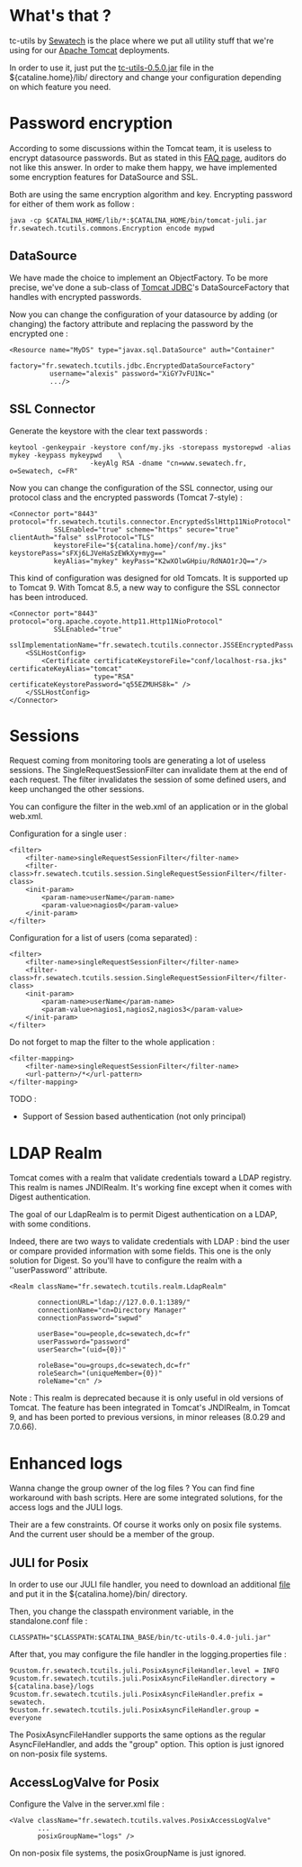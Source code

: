 # What's that ?

tc-utils by [Sewatech](http://www.sewatech.fr) is the place where we put all utility stuff that we're using for our [Apache Tomcat](http://tomcat.apache.org) deployments. 

In order to use it, just put the [tc-utils-0.5.0.jar](https://repo1.maven.org/maven2/fr/sewatech/utils/tc-utils/0.5.0/tc-utils-0.5.0.jar) file in the ${cataline.home}/lib/ directory and change your configuration depending on which feature you need.

# Password encryption

According to some discussions within the Tomcat team, it is useless to encrypt datasource passwords. But as stated in this [FAQ page](http://wiki.apache.org/tomcat/FAQ/Password), auditors do not like this answer. In order to make them happy, we have implemented some encryption features for DataSource and SSL.

Both are using the same encryption algorithm and key. Encrypting password for either of them work as follow :
 
    java -cp $CATALINA_HOME/lib/*:$CATALINA_HOME/bin/tomcat-juli.jar fr.sewatech.tcutils.commons.Encryption encode mypwd 

## DataSource
 
We have made the choice to implement an ObjectFactory. To be more precise, we've done a sub-class of [Tomcat JDBC](http://tomcat.apache.org/tomcat-7.0-doc/jdbc-pool.html)'s DataSourceFactory that handles with encrypted passwords. 

Now you can change the configuration of your datasource by adding (or changing) the factory attribute and replacing the password by the encrypted one :
   
    <Resource name="MyDS" type="javax.sql.DataSource" auth="Container" 
              factory="fr.sewatech.tcutils.jdbc.EncryptedDataSourceFactory"
              username="alexis" password="XiGY7vFU1Nc=" 
              .../> 

## SSL Connector

Generate the keystore with the clear text passwords :

    keytool -genkeypair -keystore conf/my.jks -storepass mystorepwd -alias mykey -keypass mykeypwd    \
                        -keyAlg RSA -dname "cn=www.sewatech.fr, o=Sewatech, c=FR"    

Now you can change the configuration of the SSL connector, using our protocol class and the encrypted passwords (Tomcat 7-style) :

    <Connector port="8443" protocol="fr.sewatech.tcutils.connector.EncryptedSslHttp11NioProtocol"
               SSLEnabled="true" scheme="https" secure="true" clientAuth="false" sslProtocol="TLS" 
               keystoreFile="${catalina.home}/conf/my.jks" keystorePass="sFXj6LJVeHaSzEWkXy+myg=="
               keyAlias="mykey" keyPass="K2wXOlwGHpiu/RdNAO1rJQ=="/>

This kind of configuration was designed for old Tomcats. It is supported up to Tomcat 9. With Tomcat 8.5, a new way to configure the SSL connector has been introduced.

    <Connector port="8443" protocol="org.apache.coyote.http11.Http11NioProtocol"
               SSLEnabled="true"
               sslImplementationName="fr.sewatech.tcutils.connector.JSSEEncryptedPasswordImplementation">
        <SSLHostConfig>
            <Certificate certificateKeystoreFile="conf/localhost-rsa.jks" certificateKeyAlias="tomcat"
                         type="RSA" certificateKeystorePassword="q55EZMUHS8k=" />
        </SSLHostConfig>
    </Connector>

# Sessions

Request coming from monitoring tools are generating a lot of useless sessions. The SingleRequestSessionFilter can invalidate them at the end of each request. The filter invalidates the session of some defined users, and keep unchanged the other sessions.

You can configure the filter in the web.xml of an application or in the global web.xml.

Configuration for a single user :

    <filter>
        <filter-name>singleRequestSessionFilter</filter-name>
        <filter-class>fr.sewatech.tcutils.session.SingleRequestSessionFilter</filter-class>
        <init-param>
            <param-name>userName</param-name>
            <param-value>nagios0</param-value>
        </init-param>
    </filter>
    
Configuration for a list of users (coma separated) :

    <filter>
        <filter-name>singleRequestSessionFilter</filter-name>
        <filter-class>fr.sewatech.tcutils.session.SingleRequestSessionFilter</filter-class>
        <init-param>
            <param-name>userName</param-name>
            <param-value>nagios1,nagios2,nagios3</param-value>
        </init-param>
    </filter>

Do not forget to map the filter to the whole application :
    
    <filter-mapping>
        <filter-name>singleRequestSessionFilter</filter-name>
        <url-pattern>/*</url-pattern>
    </filter-mapping>

TODO :

* Support of Session based authentication (not only principal)

# LDAP Realm

Tomcat comes with a realm that validate credentials toward a LDAP registry. This realm is names JNDIRealm. It's working fine except when it comes with Digest authentication.

The goal of our LdapRealm is to permit Digest authentication on a LDAP, with some conditions.
 
Indeed, there are two ways to validate credentials with LDAP : bind the user or compare provided information with some fields. This one is the only solution for Digest. So you'll have to configure the realm with a ''userPassword'' attribute.  

    <Realm className="fr.sewatech.tcutils.realm.LdapRealm"

           connectionURL="ldap://127.0.0.1:1389/"
           connectionName="cn=Directory Manager"
           connectionPassword="swpwd"

           userBase="ou=people,dc=sewatech,dc=fr"
           userPassword="password"
           userSearch="(uid={0})"

           roleBase="ou=groups,dc=sewatech,dc=fr"
           roleSearch="(uniqueMember={0})"
           roleName="cn" />

Note : This realm is deprecated because it is only useful in old versions of Tomcat. The feature has been integrated in Tomcat's JNDIRealm, in Tomcat 9, and has been ported to previous versions, in minor releases (8.0.29 and 7.0.66).

# Enhanced logs

Wanna change the group owner of the log files ? You can find fine workaround with bash scripts. Here are some integrated solutions, for the access logs and the JULI logs. 

Their are a few constraints. Of course it works only on posix file systems. And the current user should be a member of the group.

## JULI for Posix

In order to use our JULI file handler, you need to download an additional [file](https://repo1.maven.org/maven2/fr/sewatech/utils/tc-utils/0.4.0/tc-utils-0.4.0-juli.jar) 
and put it in the ${catalina.home}/bin/ directory.

Then, you change the classpath environment variable, in the standalone.conf file :

    CLASSPATH="$CLASSPATH:$CATALINA_BASE/bin/tc-utils-0.4.0-juli.jar"

After that, you may configure the file handler in the logging.properties file :

    9custom.fr.sewatech.tcutils.juli.PosixAsyncFileHandler.level = INFO
    9custom.fr.sewatech.tcutils.juli.PosixAsyncFileHandler.directory = ${catalina.base}/logs
    9custom.fr.sewatech.tcutils.juli.PosixAsyncFileHandler.prefix = sewatech.
    9custom.fr.sewatech.tcutils.juli.PosixAsyncFileHandler.group = everyone

The PosixAsyncFileHandler supports the same options as the regular AsyncFileHandler, and adds the "group" option. This option is just ignored on non-posix file systems. 

## AccessLogValve for Posix

Configure the Valve in the server.xml file :

    <Valve className="fr.sewatech.tcutils.valves.PosixAccessLogValve"
           ...
           posixGroupName="logs" />

On non-posix file systems, the posixGroupName is just ignored.
